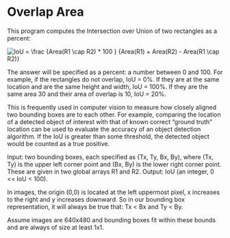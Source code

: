 # Overlap Area
This program computes the Intersection over Union of two rectangles
as a percent:
   
![IoU = \frac {Area(R1 \cap R2) * 100 } {Area(R1) + Area(R2) - Area(R1 \cap R2)}](https://latex.codecogs.com/svg.latex?IoU%20=%20\frac%20{Area(R1%20\cap%20R2)%20*%20100%20}%20{Area(R1)%20+%20Area(R2)%20-%20Area(R1%20\cap%20R2)})
   
The answer will be specified as a percent: a number between 0 and 100.
For example, if the rectangles do not overlap, IoU = 0%.  If they are
at the same location and are the same height and width, IoU = 100%.
If they are the same area 30 and their area of overlap is 10, IoU =
20%.

This is frequently used in computer vision to measure how closely aligned two bounding boxes
are to each other. For example, comparing the location of a detected object of interest with that
of known correct “ground truth” location can be used to evaluate the accuracy of an object
detection algorithm. If the IoU is greater than some threshold, the detected object would be
counted as a true positive. 

Input: two bounding boxes, each specified as {Tx, Ty, Bx, By), where
	 (Tx, Ty) is the upper left corner point and
	 (Bx, By) is the lower right corner point.
       These are given in two global arrays R1 and R2.
Output: IoU (an integer, 0 <= IoU < 100).

In images, the origin (0,0) is located at the left uppermost pixel,
x increases to the right and y increases downward.
So in our bounding box representation, it will always be true that:
         Tx < Bx and Ty < By.

Assume images are 640x480 and bounding boxes fit within these bounds and
are always of size at least 1x1.
